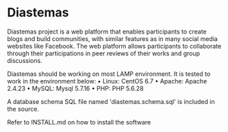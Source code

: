 # Diastemas
Diastemas project is a web platform that enables participants to create blogs and build communities, with similar features as in many social media websites like Facebook.  The web platform allows participants to collaborate through their participations in peer reviews of their works and group discussions. 

Diastemas should be working on most LAMP environment.  It is tested to work in the environment below:
•	Linux:            CentOS 6.7
•	Apache:           Apache 2.4.23
•	MySQL:            Mysql 5.7.16
•	PHP:              PHP 5.6.28

A database schema SQL file named 'diastemas.schema.sql' is included in the source.

Refer to INSTALL.md on how to install the software 

